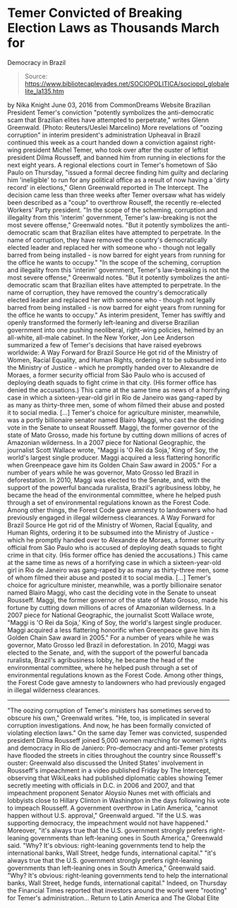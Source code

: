 # Temer Convicted of Breaking Election Laws as Thousands March for 
Democracy in Brazil

> Source: https://www.bibliotecapleyades.net/SOCIOPOLITICA/sociopol_globalelite_la135.htm

by Nika Knight June 03, 2016 from CommonDreams Website
Brazilian President Temer's conviction
"potently symbolizes the anti-democratic scam
that Brazilian elites have attempted to perpetrate,"
writes Glenn Greenwald.
(Photo: Reuters/Ueslei Marcelino)
More revelations of "oozing corruption"
in interim president's administration
Upheaval in Brazil continued this week as a court handed down a conviction against right-wing president Michel Temer, who took over after the ouster of leftist president Dilma Rousseff, and banned him from running in elections for the next eight years.
A regional elections court in Temer's hometown of São Paulo on Thursday,
"issued a formal decree finding him guilty and declaring him 'ineligible' to run for any political office as a result of now having a 'dirty record' in elections," Glenn Greenwald reported in The Intercept.
The decision came less than three weeks after Temer oversaw what has widely been described as a "coup" to overthrow Rouseff, the recently re-elected Workers' Party president.
"In the scope of the scheming, corruption and illegality from this 'interim' government, Temer's law-breaking is not the most severe offense," Greenwald notes. "But it potently symbolizes the anti-democratic scam that Brazilian elites have attempted to perpetrate. In the name of corruption, they have removed the country's democratically elected leader and replaced her with someone who - though not legally barred from being installed - is now barred for eight years from running for the office he wants to occupy."
"In the scope of the scheming, corruption and illegality from this 'interim' government, Temer's law-breaking is not the most severe offense," Greenwald notes.
"But it potently symbolizes the anti-democratic scam that Brazilian elites have attempted to perpetrate. In the name of corruption, they have removed the country's democratically elected leader and replaced her with someone who - though not legally barred from being installed - is now barred for eight years from running for the office he wants to occupy."
As interim president, Temer has swiftly and openly transformed the formerly left-leaning and diverse Brazilian government into one pushing neoliberal, right-wing policies, helmed by an all-white, all-male cabinet.
In the New Yorker, Jon Lee Anderson summarized a few of Temer's decisions that have raised eyebrows worldwide:
A Way Forward for Brazil Source He got rid of the Ministry of Women, Racial Equality, and Human Rights, ordering it to be subsumed into the Ministry of Justice - which he promptly handed over to Alexandre de Moraes, a former security official from São Paulo who is accused of deploying death squads to fight crime in that city. (His former office has denied the accusations.) This came at the same time as news of a horrifying case in which a sixteen-year-old girl in Rio de Janeiro was gang-raped by as many as thirty-three men, some of whom filmed their abuse and posted it to social media. [...] Temer's choice for agriculture minister, meanwhile, was a portly billionaire senator named Blairo Maggi, who cast the deciding vote in the Senate to unseat Rousseff. Maggi, the former governor of the state of Mato Grosso, made his fortune by cutting down millions of acres of Amazonian wilderness. In a 2007 piece for National Geographic, the journalist Scott Wallace wrote, "Maggi is 'O Rei da Soja,' King of Soy, the world's largest single producer. Maggi acquired a less flattering honorific when Greenpeace gave him its Golden Chain Saw award in 2005." For a number of years while he was governor, Mato Grosso led Brazil in deforestation. In 2010, Maggi was elected to the Senate, and, with the support of the powerful bancada ruralista, Brazil's agribusiness lobby, he became the head of the environmental committee, where he helped push through a set of environmental regulations known as the Forest Code. Among other things, the Forest Code gave amnesty to landowners who had previously engaged in illegal wilderness clearances.
A Way Forward for Brazil
Source
He got rid of the Ministry of Women, Racial Equality, and Human Rights, ordering it to be subsumed into the Ministry of Justice - which he promptly handed over to Alexandre de Moraes, a former security official from São Paulo who is accused of deploying death squads to fight crime in that city. (His former office has denied the accusations.)
This came at the same time as news of a horrifying case in which a sixteen-year-old girl in Rio de Janeiro was gang-raped by as many as thirty-three men, some of whom filmed their abuse and posted it to social media.
[...] Temer's choice for agriculture minister, meanwhile, was a portly billionaire senator named Blairo Maggi, who cast the deciding vote in the Senate to unseat Rousseff. Maggi, the former governor of the state of Mato Grosso, made his fortune by cutting down millions of acres of Amazonian wilderness.
In a 2007 piece for National Geographic, the journalist Scott Wallace wrote,
"Maggi is 'O Rei da Soja,' King of Soy, the world's largest single producer. Maggi acquired a less flattering honorific when Greenpeace gave him its Golden Chain Saw award in 2005."
For a number of years while he was governor, Mato Grosso led Brazil in deforestation.
In 2010, Maggi was elected to the Senate, and, with the support of the powerful bancada ruralista, Brazil's agribusiness lobby, he became the head of the environmental committee, where he helped push through a set of environmental regulations known as the Forest Code.
Among other things, the Forest Code gave amnesty to landowners who had previously engaged in illegal wilderness clearances.
***
"The oozing corruption of Temer's ministers has sometimes served to obscure his own," Greenwald writes. "He, too, is implicated in several corruption investigations. And now, he has been formally convicted of violating election laws."
On the same day Temer was convicted, suspended president Dilma Rousseff joined 5,000 women marching for women's rights and democracy in Rio de Janiero:
Pro-democracy and anti-Temer protests have flooded the streets in cities throughout the country since Rousseff's ouster:
Greenwald also discussed the United States' involvement in Rousseff's impeachment in a video published Friday by The Intercept, observing that WikiLeaks had published diplomatic cables showing Temer secretly meeting with officials in D.C. in 2006 and 2007, and that impeachment proponent Senator Aloysio Nunes met with officials and lobbyists close to Hillary Clinton in Washington in the days following his vote to impeach Rousseff.
A government overthrow in Latin America,
"cannot happen without U.S. approval," Greenwald argued. "If the U.S. was supporting democracy, the impeachment would not have happened."
Moreover,
"it's always true that the U.S. government strongly prefers right-leaning governments than left-leaning ones in South America," Greenwald said. "Why? It's obvious: right-leaning governments tend to help the international banks, Wall Street, hedge funds, international capital."
"it's always true that the U.S. government strongly prefers right-leaning governments than left-leaning ones in South America," Greenwald said.
"Why? It's obvious: right-leaning governments tend to help the international banks, Wall Street, hedge funds, international capital."
Indeed, on Thursday the Financial Times reported that investors around the world were "rooting" for Temer's administration...
Return to Latin America and The Global Elite
